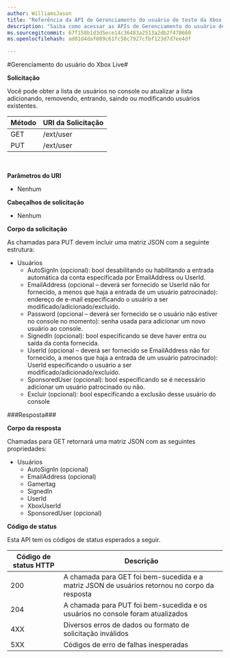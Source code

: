 ```yaml
---  
author: WilliamsJason
title: "Referência da API de Gerenciamento do usuário de teste da Xbox Live"
description: "Saiba como acessar as APIs de Gerenciamento do usuário de maneira programática."
ms.sourcegitcommit: 67f158b1d3d5ece14c36483a2513a2db2f478660
ms.openlocfilehash: ad01d4daf089c61fc50c7927cfbf123d7d7ee4df

---  
```


#Gerenciamento do usuário do Xbox Live#

**Solicitação**

Você pode obter a lista de usuários no console ou atualizar a lista adicionando, removendo, entrando, saindo ou modificando usuários existentes.

| Método        | URI da Solicitação     | 
| ------------- |-----------------|
| GET           | /ext/user |
| PUT           | /ext/user |
<br>

**Parâmetros do URI**

* Nenhum

**Cabeçalhos de solicitação**

* Nenhum

**Corpo da solicitação**

As chamadas para PUT devem incluir uma matriz JSON com a seguinte estrutura:

* Usuários
  * AutoSignIn (opcional): bool desabilitando ou habilitando a entrada automática da conta especificada por EmailAddress ou UserId.
  * EmailAddress (opcional – deverá ser fornecido se UserId não for fornecido, a menos que haja a entrada de um usuário patrocinado): endereço de e-mail especificando o usuário a ser modificado/adicionado/excluído.
  * Password (opcional – deverá ser fornecido se o usuário não estiver no console no momento): senha usada para adicionar um novo usuário ao console.
  * SignedIn (opcional): bool especificando se deve haver entra ou saída da conta fornecida.
  * UserId (opcional – deverá ser fornecido se EmailAddress não for fornecido, a menos que haja a entrada de um usuário patrocinado): UserId especificando o usuário a ser modificado/adicionado/excluído.
  * SponsoredUser (opcional): bool especificando se é necessário adicionar um usuário patrocinado ou não.
  * Excluir (opcional): bool especificando a exclusão desse usuário do console

###Resposta###

**Corpo da resposta**

Chamadas para GET retornará uma matriz JSON com as seguintes propriedades:

* Usuários
  * AutoSignIn (opcional)
  * EmailAddress (opcional)
  * Gamertag
  * SignedIn
  * UserId
  * XboxUserId
  * SponsoredUser (opcional)
  
**Código de status**

Esta API tem os códigos de status esperados a seguir.

| Código de status HTTP   | Descrição     | 
| ------------------ |-----------------|
| 200                | A chamada para GET foi bem-sucedida e a matriz JSON de usuários retornou no corpo da resposta |
| 204                | A chamada para PUT foi bem-sucedida e os usuários no console foram atualizados |
| 4XX                | Diversos erros de dados ou formato de solicitação inválidos |
| 5XX                | Códigos de erro de falhas inesperadas |
<br>





<!--HONumber=Jun16_HO4-->


